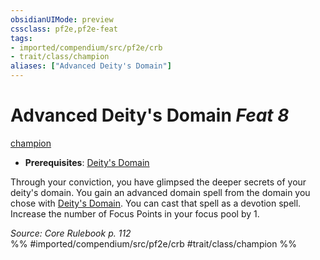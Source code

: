 ```yaml
---
obsidianUIMode: preview
cssclass: pf2e,pf2e-feat
tags:
- imported/compendium/src/pf2e/crb
- trait/class/champion
aliases: ["Advanced Deity's Domain"]
---
```

# Advanced Deity's Domain  *Feat 8*  
[champion](rules/traits/champion.md)  

- **Prerequisites**: [Deity's Domain](deitys-domain.md)

Through your conviction, you have glimpsed the deeper secrets of your deity's domain. You gain an advanced domain spell from the domain you chose with [Deity's Domain](deitys-domain.md). You can cast that spell as a devotion spell. Increase the number of Focus Points in your focus pool by 1.

*Source: Core Rulebook p. 112*  
%% #imported/compendium/src/pf2e/crb #trait/class/champion %%